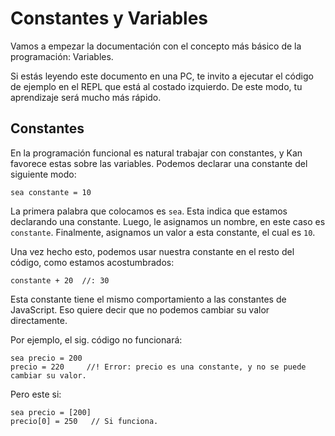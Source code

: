 # Constantes y Variables

Vamos a empezar la documentación con el concepto más básico de la programación:
Variables.

Si estás leyendo este documento en una PC, te invito a ejecutar el código de ejemplo
en el REPL que está al costado izquierdo. De este modo, tu aprendizaje será mucho
más rápido.

## Constantes

En la programación funcional es natural trabajar con constantes, y Kan favorece
estas sobre las variables. Podemos declarar una constante del siguiente modo:

```
sea constante = 10
```

La primera palabra que colocamos es `sea`. Esta indica que estamos declarando
una constante. Luego, le asignamos un nombre, en este caso es `constante`.
Finalmente, asignamos un valor a esta constante, el cual es `10`.

Una vez hecho esto, podemos usar nuestra constante en el resto del código,
como estamos acostumbrados:

```
constante + 20  //: 30
```

Esta constante tiene el mismo comportamiento a las constantes de JavaScript.
Eso quiere decir que no podemos cambiar su valor directamente.

Por ejemplo, el sig. código no funcionará:

```
sea precio = 200
precio = 220     //! Error: precio es una constante, y no se puede cambiar su valor.
```

Pero este si:

```
sea precio = [200]
precio[0] = 250   // Si funciona.
```

